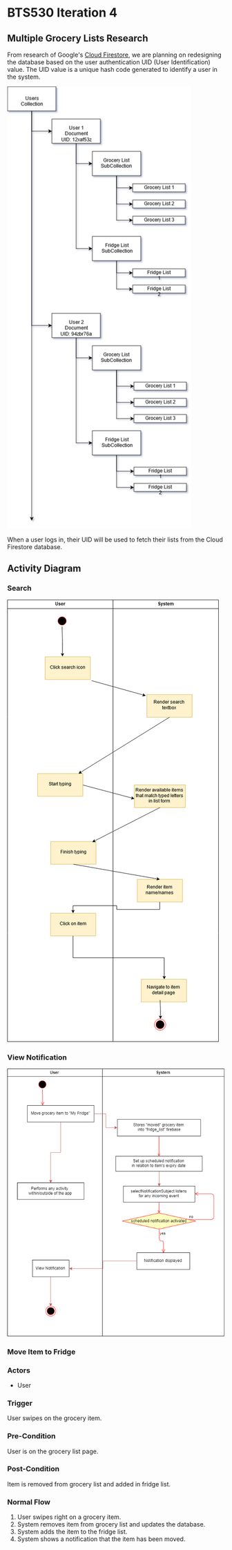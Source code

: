 # BTS530 Iteration 4

## Multiple Grocery Lists Research

From research of Google's [Cloud Firestore](https://cloud.google.com/firestore/ "Firestore Homepage"), we are planning on redesigning the database based on the user authentication UID (User Identification) value. The UID value is a unique hash code generated to identify a user in the system.

![alt text](./Images/BTS530_Iter4_MultipleListDesign.png)

When a user logs in, their UID will be used to fetch their lists from the Cloud Firestore database.

## Activity Diagram

### Search
![alt text](./Images/BTS530_Search.png)

### View Notification
![alt text](./Images/show_notification.png)

### Move Item to Fridge
### Actors
* User

### Trigger
User swipes on the grocery item.
### Pre-Condition
User is on the grocery list page.
### Post-Condition
Item is removed from grocery list and added in fridge list.
### Normal Flow
1. User swipes right on a grocery item.
2. System removes item from grocery list and updates the database.
3. System adds the item to the fridge list.
4. System shows a notification that the item has been moved.
